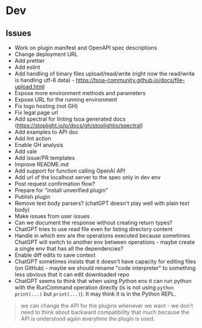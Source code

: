 # Dev
## Issues
- Work on plugin manifest and OpenAPI spec descriptions
- Change deployment URL
- Add prettier
- Add eslint
- Add handling of binary files upload/read/write (right now the read/write is handling utf-8 data) - https://tsoa-community.github.io/docs/file-upload.html
- Expose more environment methods and parameters
- Expose URL for the running environment
- Fix logo hosting (not GH)
- Fix legal page url
- Add spectral for linting tsoa generated docs (https://stoplight.io/p/docs/gh/stoplightio/spectral)
- Add examples to API doc
- Add lint action
- Enable GH analysis
- Add vale
- Add issue/PR templates
- Improve README.md
- Add support for function calling OpenAI API
- Add url of the localhost server to the spec only in dev env
- Post request confirmation flow?
- Prepare for "install unverified plugin"
- Publish plugin
- Remove text body parsers? (chatGPT doesn't play well with plain text body)
- Make issues from user issues
- Can we document the response without creating return types?
- ChatGPT tries to use read file even for listing directory content
- Handle in which env are the operations executed because sometimes ChatGPT will switch to another env between operations - maybe create a single env that has all the dependencies?
- Enable diff edits to save context
- ChatGPT sometimes insists that it doesn't have capacity for editing files (on GitHub) - maybe we should rename "code interpreter" to something less obvious that it can edit downloaded repo
- ChatGPT seems to think that when using Python env it can run python with the RunCommand operation directly (is is not using `python print(...)` but `print(...)`). It may think it is in the Python REPL.

> we can change the API for the plugins whenever we want - we don't need to think about backward compatibility that much because the API is understood again everytime the plugin is used.
